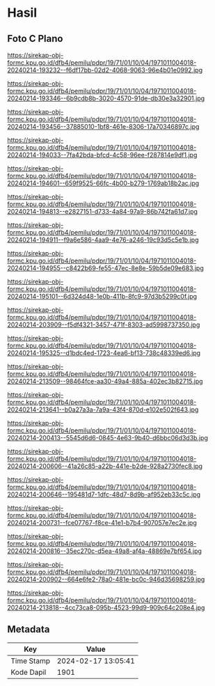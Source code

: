 # Hasil

## Foto C Plano

https://sirekap-obj-formc.kpu.go.id/dfb4/pemilu/pdpr/19/71/01/10/04/1971011004018-20240214-193232--f6df17bb-02d2-4068-9063-96e4b01e0992.jpg

https://sirekap-obj-formc.kpu.go.id/dfb4/pemilu/pdpr/19/71/01/10/04/1971011004018-20240214-193346--6b9cdb8b-3020-4570-91de-db30e3a32901.jpg

https://sirekap-obj-formc.kpu.go.id/dfb4/pemilu/pdpr/19/71/01/10/04/1971011004018-20240214-193456--37885010-1bf8-461e-8306-17a70346897c.jpg

https://sirekap-obj-formc.kpu.go.id/dfb4/pemilu/pdpr/19/71/01/10/04/1971011004018-20240214-194033--7fa42bda-bfcd-4c58-96ee-f287814e9df1.jpg

https://sirekap-obj-formc.kpu.go.id/dfb4/pemilu/pdpr/19/71/01/10/04/1971011004018-20240214-194601--659f9525-66fc-4b00-b279-1769ab18b2ac.jpg

https://sirekap-obj-formc.kpu.go.id/dfb4/pemilu/pdpr/19/71/01/10/04/1971011004018-20240214-194813--e2827151-d733-4a84-97a9-86b742fa61d7.jpg

https://sirekap-obj-formc.kpu.go.id/dfb4/pemilu/pdpr/19/71/01/10/04/1971011004018-20240214-194911--f9a6e586-4aa9-4e76-a246-19c93d5c5e1b.jpg

https://sirekap-obj-formc.kpu.go.id/dfb4/pemilu/pdpr/19/71/01/10/04/1971011004018-20240214-194955--c8422b69-fe55-47ec-8e8e-59b5de09e683.jpg

https://sirekap-obj-formc.kpu.go.id/dfb4/pemilu/pdpr/19/71/01/10/04/1971011004018-20240214-195101--6d324d48-1e0b-411b-8fc9-97d3b5299c0f.jpg

https://sirekap-obj-formc.kpu.go.id/dfb4/pemilu/pdpr/19/71/01/10/04/1971011004018-20240214-203909--f5df4321-3457-471f-8303-ad5998737350.jpg

https://sirekap-obj-formc.kpu.go.id/dfb4/pemilu/pdpr/19/71/01/10/04/1971011004018-20240214-195325--d1bdc4ed-1723-4ea6-bf13-738c48339ed6.jpg

https://sirekap-obj-formc.kpu.go.id/dfb4/pemilu/pdpr/19/71/01/10/04/1971011004018-20240214-213509--98464fce-aa30-49a4-885a-402ec3b82715.jpg

https://sirekap-obj-formc.kpu.go.id/dfb4/pemilu/pdpr/19/71/01/10/04/1971011004018-20240214-213641--b0a27a3a-7a9a-43f4-870d-e102e502f643.jpg

https://sirekap-obj-formc.kpu.go.id/dfb4/pemilu/pdpr/19/71/01/10/04/1971011004018-20240214-200413--5545d6d6-0845-4e63-9b40-d6bbc06d3d3b.jpg

https://sirekap-obj-formc.kpu.go.id/dfb4/pemilu/pdpr/19/71/01/10/04/1971011004018-20240214-200606--41a26c85-a22b-441e-b2de-928a2730fec8.jpg

https://sirekap-obj-formc.kpu.go.id/dfb4/pemilu/pdpr/19/71/01/10/04/1971011004018-20240214-200646--195481d7-1dfc-48d7-8d9b-af952eb33c5c.jpg

https://sirekap-obj-formc.kpu.go.id/dfb4/pemilu/pdpr/19/71/01/10/04/1971011004018-20240214-200731--fce07767-f8ce-41e1-b7b4-907057e7ec2e.jpg

https://sirekap-obj-formc.kpu.go.id/dfb4/pemilu/pdpr/19/71/01/10/04/1971011004018-20240214-200816--35ec270c-d5ea-49a8-af4a-48869e7bf654.jpg

https://sirekap-obj-formc.kpu.go.id/dfb4/pemilu/pdpr/19/71/01/10/04/1971011004018-20240214-200902--664e6fe2-78a0-481e-bc0c-946d35698259.jpg

https://sirekap-obj-formc.kpu.go.id/dfb4/pemilu/pdpr/19/71/01/10/04/1971011004018-20240214-213818--4cc73ca8-095b-4523-99d9-909c64c208e4.jpg


## Metadata

| Key        | Value               |
| ---------- | ------------------- |
| Time Stamp | 2024-02-17 13:05:41 |
| Kode Dapil | 1901                |



